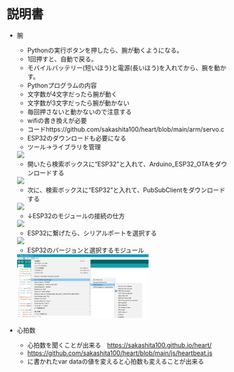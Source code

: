 # 説明書　　
- 腕
  - Pythonの実行ボタンを押したら、腕が動くようになる。
  - 1回押すと、自動で戻る。
  - モバイルバッテリー(短いほう)と電源(長いほう)を入れてから、腕を動かす。
  - Pythonプログラムの内容
  - 文字数が4文字だったら腕が動く
  - 文字数が3文字だったら腕が動かない
  - 毎回押さないと動かないので注意する
  - wifiの書き換えが必要
  - コードhttps://github.com/sakashita100/heart/blob/main/arm/servo.c
  - ESP32のダウンロードも必要になる
  - ツール→ライブラリを管理
   <img src="images/ESP32_2.jpg" width=600>

  - 開いたら検索ボックスに“ESP32”と入れて、Arduino_ESP32_OTAをダウンロードする
   <img src="images/ESP32_3.jpg" width=600>

  - 次に、検索ボックスに“ESP32”と入れて、PubSubClientをダウンロードする
   <img src="images/ESP32_5.jpg" width=600>
   

  - ↓ESP32のモジュールの接続の仕方
   <img src="images/ESP32.jpg" width=600>
   
  - ESP32に繋げたら、シリアルポートを選択する
   <img src="images/ESP32_4.jpg" width=300>

  - ESP32のバージョンと選択するモジュール
   <img src="images/esp32_ver.jpg" width=300>

   
- 心拍数
  - 心拍数を聞くことが出来る　https://sakashita100.github.io/heart/
  - https://github.com/sakashita100/heart/blob/main/js/heartbeat.js
  - に書かれたvar dataの値を変えると心拍数も変えることが出来る
